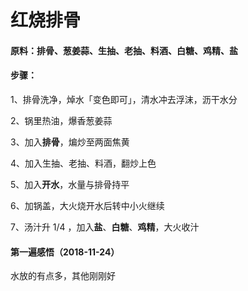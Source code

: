 # 红烧排骨

#### 原料：排骨、葱姜蒜、生抽、老抽、料酒、白糖、鸡精、盐

#### 步骤：

1、排骨洗净，焯水「变色即可」，清水冲去浮沫，沥干水分

2、锅里热油，爆香葱姜蒜

3、加入**排骨**，煸炒至两面焦黄

4、加入生抽、老抽、料酒，翻炒上色

5、加入**开水**，水量与排骨持平

6、加锅盖，大火烧开水后转中小火继续

7、汤汁升 1/4 ，加入**盐**、**白糖**、**鸡精**，大火收汁

#### 第一遍感悟（2018-11-24）

水放的有点多，其他刚刚好